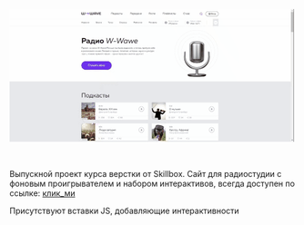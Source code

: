 ![Kirill's GitHub Banner](./chrome-capture-2023-1-20.gif)

<br>

Выпускной проект курса верстки от Skillbox.
Сайт для радиостудии с фоновым проигрывателем и набором интерактивов, 
всегда доступен по ссылке: [клик_ми](https://lirik1982.github.io/RadioStation/)

Присутствуют вставки JS, добавляющие интерактивности
